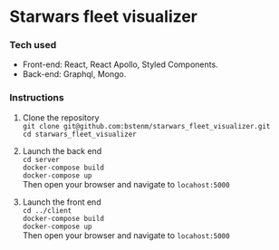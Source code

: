 # Starwars fleet visualizer

### Tech used
  - Front-end: React, React Apollo, Styled Components.
  - Back-end: Graphql, Mongo.
  
### Instructions
  1. Clone the repository  
  ```git clone git@github.com:bstenm/starwars_fleet_visualizer.git```  
  ```cd starwars_fleet_visualizer```  
  
  2. Launch the back end  
  ```cd server```  
  ```docker-compose build```  
  ```docker-compose up```  
  Then open your browser and navigate to ```locahost:5000```
  
  3. Launch the front end  
  ```cd ../client```  
  ```docker-compose build```  
  ```docker-compose up```  
  Then open your browser and navigate to ```locahost:5000```
  
